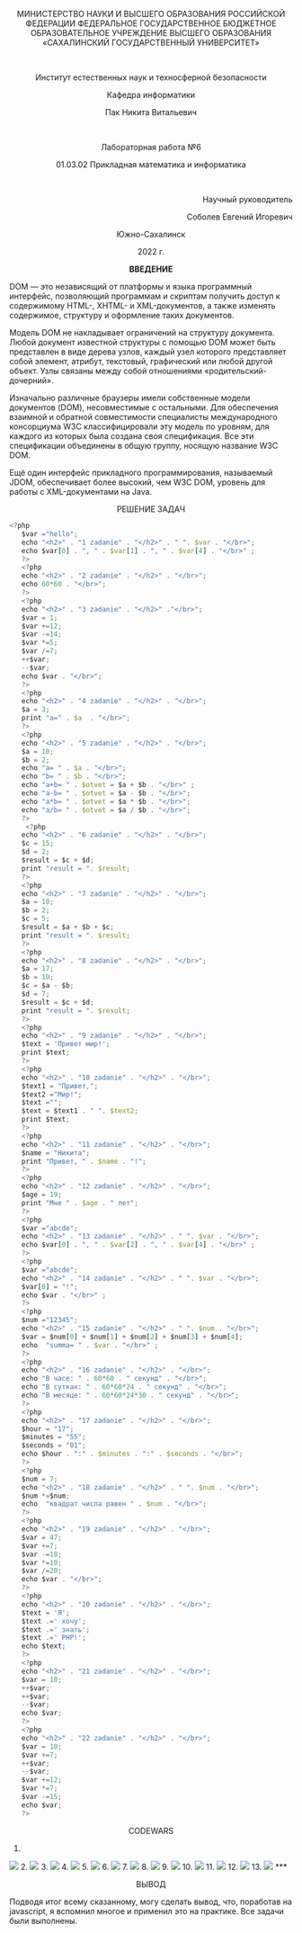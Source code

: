 <p align = "center">МИНИСТЕРСТВО НАУКИ И ВЫСШЕГО ОБРАЗОВАНИЯ
РОССИЙСКОЙ ФЕДЕРАЦИИ
ФЕДЕРАЛЬНОЕ ГОСУДАРСТВЕННОЕ БЮДЖЕТНОЕ
ОБРАЗОВАТЕЛЬНОЕ УЧРЕЖДЕНИЕ ВЫСШЕГО ОБРАЗОВАНИЯ
«САХАЛИНСКИЙ ГОСУДАРСТВЕННЫЙ УНИВЕРСИТЕТ»</p>
<br>
<p align = "center">Институт естественных наук и техносферной безопасности</p>
<p align = "center">Кафедра информатики</p>
<p align = "center">Пак Никита Витальевич</p>
<br>
<p align = "center">Лабораторная работа №6</p>
<p align = "center">01.03.02 Прикладная математика и информатика</p>
<br>
<p align = "right" >Научный руководитель</p>
<p align = "right" >Соболев Евгений Игоревич</p>
<p align = "center" >Южно-Сахалинск</p>
<p align = "center" >2022 г.</p>
<p align = "center" ><b>ВВЕДЕНИЕ</b></p>
<p>DOM — это независящий от платформы и языка программный интерфейс, позволяющий программам и скриптам получить доступ к содержимому HTML-, XHTML- и XML-документов, а также изменять содержимое, структуру и оформление таких документов.</p>
<p>Модель DOM не накладывает ограничений на структуру документа. Любой документ известной структуры с помощью DOM может быть представлен в виде дерева узлов, каждый узел которого представляет собой элемент, атрибут, текстовый, графический или любой другой объект. Узлы связаны между собой отношениями «родительский-дочерний».</p>
<p>Изначально различные браузеры имели собственные модели документов (DOM), несовместимые с остальными. Для обеспечения взаимной и обратной совместимости специалисты международного консорциума W3C классифицировали эту модель по уровням, для каждого из которых была создана своя спецификация. Все эти спецификации объединены в общую группу, носящую название W3C DOM.</p>
<p>Ещё один интерфейс прикладного программирования, называемый JDOM, обеспечивает более высокий, чем W3C DOM, уровень для работы с XML-документами на Java.</p>
<p align = "center" >РЕШЕНИЕ ЗАДАЧ</p>
 
 ```js
<?php
    $var ="hello";
    echo "<h2>" . "1 zadanie" . "</h2>" . " ". $var . "</br>";
    echo $var[0] . ", " . $var[1] . ", " . $var[4] . "</br>" ;
    ?>
    <?php
    echo "<h2>" . "2 zadanie" . "</h2>" . "</br>";
    echo 60*60 . "</br>";
    ?>
    <?php
    echo "<h2>" . "3 zadanie" . "</h2>" ."</br>";
    $var = 1;
    $var +=12;
    $var -=14;
    $var *=5;
    $var /=7;
    ++$var;
    --$var;
    echo $var . "</br>"; 
    ?>
    <?php
    echo "<h2>" . "4 zadanie" . "</h2>" . "</br>";
    $a = 3;
    print "a=" . $a  . "</br>";
    ?>
    <?php
    echo "<h2>" . "5 zadanie" . "</h2>" . "</br>";
    $a = 10;
    $b = 2;
    echo "a= " . $a . "</br>";
    echo "b= " . $b . "</br>";
    echo "a+b= " . $otvet = $a + $b . "</br>" ; 
    echo "a-b= " . $otvet = $a - $b . "</br>";
    echo "a*b= " . $otvet = $a * $b . "</br>";
    echo "a/b= " . $otvet = $a / $b . "</br>";   
    ?>
     <?php
    echo "<h2>" . "6 zadanie" . "</h2>" . "</br>";
    $c = 15;
    $d = 2;
    $result = $c + $d;
    print "result = ". $result;
    ?>
    <?php
    echo "<h2>" . "7 zadanie" . "</h2>" . "</br>";
    $a = 10;
    $b = 2;
    $c = 5;
    $result = $a + $b + $c;
    print "result = ". $result;
    ?>
    <?php
    echo "<h2>" . "8 zadanie" . "</h2>" . "</br>";
    $a = 17;
    $b = 10;
    $c = $a - $b;
    $d = 7;
    $result = $c + $d;
    print "result = ". $result;
    ?>
    <?php
    echo "<h2>" . "9 zadanie" . "</h2>" . "</br>";
    $text = 'Привет мир!';
    print $text;
    ?>
    <?php
    echo "<h2>" . "10 zadanie" . "</h2>" . "</br>";
    $text1 = "Привет,";
    $text2 ="Мир!";
    $text ="";
    $text = $text1 . " ". $text2;
    print $text;
    ?>
    <?php
    echo "<h2>" . "11 zadanie" . "</h2>" . "</br>";
    $name = "Никита";
    print "Привет, " . $name . "!";
    ?>
    <?php
    echo "<h2>" . "12 zadanie" . "</h2>" . "</br>";
    $age = 19;
    print "Мне " . $age . " лет";
    ?>
    <?php
    $var ="abcde";
    echo "<h2>" . "13 zadanie" . "</h2>" . " ". $var . "</br>";
    echo $var[0] . ", " . $var[2] . ", " . $var[4] . "</br>" ;
    ?>
    <?php
    $var ="abcde";
    echo "<h2>" . "14 zadanie" . "</h2>" . " ". $var . "</br>";
    $var[0] = "!";
    echo $var . "</br>" ;
    ?>
    <?php
    $num ="12345";
    echo "<h2>" . "15 zadanie" . "</h2>" . " ". $num . "</br>";
    $var = $num[0] + $num[1] + $num[2] + $num[3] + $num[4];
    echo  "summa= " . $var . "</br>" ;
    ?>
    <?php
    echo "<h2>" . "16 zadanie" . "</h2>" . "</br>";
    echo "В часе: " . 60*60 . " секунд" . "</br>";
    echo "В сутках: " . 60*60*24 . " секунд" . "</br>";
    echo "В месяце: " . 60*60*24*30 . " секунд" . "</br>";
    ?>
    <?php
    echo "<h2>" . "17 zadanie" . "</h2>" . "</br>";
    $hour = "17";
    $minutes = "55";
    $seconds = "01";
    echo $hour . ":" . $minutes . ":" . $seconds . "</br>";
    ?>
    <?php
    $num = 7;
    echo "<h2>" . "18 zadanie" . "</h2>" . " ". $num . "</br>";
    $num *=$num;
    echo  "квадрат числа равен " . $num . "</br>";
    ?>
    <?php
    echo "<h2>" . "19 zadanie" . "</h2>" . "</br>";
    $var = 47;
    $var +=7;
    $var -=18;
    $var *=10;
    $var /=20;
    echo $var . "</br>"; 
    ?>
    <?php
    echo "<h2>" . "20 zadanie" . "</h2>" . "</br>";
    $text = 'Я';
    $text .=' хочу';
    $text .=' знать';
    $text .=' PHP!';
    echo $text;
    ?>
    <?php
    echo "<h2>" . "21 zadanie" . "</h2>" . "</br>";
    $var = 10;
    ++$var;
    ++$var;
    --$var;
    echo $var;
    ?>
    <?php
    echo "<h2>" . "22 zadanie" . "</h2>" . "</br>";
    $var = 10;
    $var +=7;
    ++$var;
    --$var;
    $var +=12;
    $var *=7;
    $var -=15;
    echo $var;
    ?>       
```
<p align = "center" >CODEWARS</p>

1.
<img src="Codewars1.png">
2.
<img src="Codewars2.png">
3.
<img src="Codewars3.png">
4.
<img src="Codewars4.png">
5.
<img src="Codewars5.png">
6.
<img src="Codewars6.png">
7.
<img src="Codewars7.png">
8.
<img src="Codewars8.png">
9.
<img src="Codewars9.png">
10.
<img src="Codewars10.png">
11.
<img src="Codewars11.png">
12.
<img src="Codewars12.png">
13.
<img src="Codewars13.png">
***


<p align = "center" >ВЫВОД</p>
<p>Подводя итог всему сказанному, могу сделать вывод, что, поработав на javascript, я вспомнил многое и применил это на практике. Все задачи были выполнены.</p>